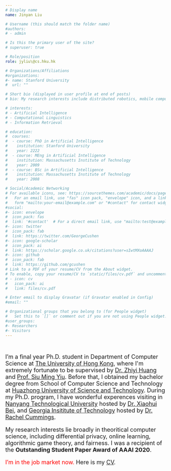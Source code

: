 ```yaml
---
# Display name
name: Jinyan Liu  

# Username (this should match the folder name)
#authors:
# - admin

# Is this the primary user of the site?
# superuser: true

# Role/position
role: jyliu\@cs.hku.hk

# Organizations/Affiliations
#organizations:
#- name: Stanford University
#  url: ""

# Short bio (displayed in user profile at end of posts)
# bio: My research interests include distributed robotics, mobile computing and programmable matter.

# interests:
# - Artificial Intelligence
# - Computational Linguistics
# - Information Retrieval

# education:
#  courses:
#  - course: PhD in Artificial Intelligence
#    institution: Stanford University
#    year: 2222
#  - course: MEng in Artificial Intelligence
#    institution: Massachusetts Institute of Technology
#    year: 2009
#  - course: BSc in Artificial Intelligence
#    institution: Massachusetts Institute of Technology
#    year: 2008

# Social/Academic Networking
# For available icons, see: https://sourcethemes.com/academic/docs/page-builder/#icons
#   For an email link, use "fas" icon pack, "envelope" icon, and a link in the
#   form "mailto:your-email@example.com" or "#contact" for contact widget.
#social:
#- icon: envelope
#  icon_pack: fas
#  link: '#contact'  # For a direct email link, use "mailto:test@example.org".
#- icon: twitter
#  icon_pack: fab
#  link: https://twitter.com/GeorgeCushen
#- icon: google-scholar
#  icon_pack: ai
#  link: https://scholar.google.co.uk/citations?user=sIwtMXoAAAAJ
#- icon: github
#  icon_pack: fab
#  link: https://github.com/gcushen
# Link to a PDF of your resume/CV from the About widget.
# To enable, copy your resume/CV to `static/files/cv.pdf` and uncomment the lines below.
# - icon: cv
#   icon_pack: ai
#   link: files/cv.pdf

# Enter email to display Gravatar (if Gravatar enabled in Config)
#email: ""

# Organizational groups that you belong to (for People widget)
#   Set this to `[]` or comment out if you are not using People widget.
#user_groups:
#- Researchers
#- Visitors
---
```

<br>
<font size=4>
  
I’m a final year Ph.D. student in Department of Computer Science at [The University of Hong Kong](https://www.hku.hk/), where I'm extremely fortunate to be supervised by [Dr. Zhiyi Huang](https://i.cs.hku.hk/~zhiyi/) and [Prof. Siu Ming Yiu](https://www.cs.hku.hk/people/academic-staff/smyiu). Before that, I obtained my bachelor degree from School of Computer Science and Technology at [Huazhong University of Science and Technology](http://www.hust.edu.cn/). 
During my Ph.D. program, I have wonderful experences visiting in [Nanyang Technological University](https://www.ntu.edu.sg/Pages/home.aspx) hosted by [Dr. Xiaohui Bei](https://www.ntu.edu.sg/home/xhbei/), and [Georgia Insititute of Technology](https://www.gatech.edu/) hosted by [Dr. Rachel Cummings](https://pwp.gatech.edu/rachel-cummings/).

My research interests lie broadly in theoritical computer science, including differential privacy, online learning, algorithmic game theory, and fairness. I was a recipient of the **Outstanding Student Paper Award of AAAI 2020**. 

<font color="red">I’m in the job market now.</font>
Here is my [CV](/static/files/cv.pdf).

</font>








